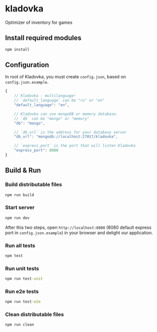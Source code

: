 # kladovka

Optimizer of inventory for games

## Install required modules

```bat
npm install
```

## Configuration

In root of Kladovka, you must create `config.json`, based on `config.json.example`.

```js
{
    // Kladovka - multilanguage!
    // `default_language` can be "ru" or "en"
    "default_language": "en",

    // Kladovka can use mongoDB or memory database.
    // `db` can be "mongo" or "memory"
    "db": "mongo",

    // `db_url` is the address for your database server
    "db_url": "mongodb://localhost:27017/kladovka",

    // `express_port` is the port that will listen Kladovka
    "express_port": 8080
}
```

## Build & Run

### Build distributable files

```bat
npm run build
```

### Start server

```bat
npm run dev
```

After this two steps, open `http://localhost:8080` (8080 default express port in
`config.json.example`) in your browser and delight our application.

### Run all tests

```bat
npm test
```

### Run unit tests

```bat
npm run test-unit
```

### Run e2e tests

```bat
npm run test-e2e
```

### Clean distributable files

```bat
npm run clean
```
